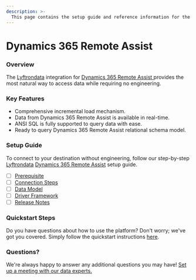 ```yaml
---
description: >-
  This page contains the setup guide and reference information for the Dynamics 365 Remote Assist source connector.
---
```


# Dynamics 365 Remote Assist

### Overview

The [Lyftrondata](https://www.lyftrondata.com/) integration for [Dynamics 365 Remote Assist](https://www.lyftrondata.com/integration/dynamics-365-remote-assist/)[ ](https://www.lyftrondata.com/integration/dynamics-365-remote-assist/)provides the most natural way to access data while requiring no engineering.

### Key Features

* Comprehensive incremental load mechanism.
* Data from Dynamics 365 Remote Assist is available in real-time.&#x20;
* ANSI SQL is fully supported to query data with ease.
* Ready to query Dynamics 365 Remote Assist relational schema model.

### Setup Guide

To connect to your destination without engineering, follow our step-by-step [Lyftrondata](https://www.lyftrondata.com/)  [Dynamics 365 Remote Assist](https://www.lyftrondata.com/integration/dynamics-365-remote-assist/) setup guide.

* [ ] [Prerequisite](../../business-analytics/dynamics-365-remote-assist/prerequisite.md)
* [ ] [Connection Steps](../../business-analytics/dynamics-365-remote-assist/connection-steps.md)
* [ ] [Data Model](../../business-analytics/dynamics-365-remote-assist/data-model/)
* [ ] [Driver Framework](../../business-analytics/dynamics-365-remote-assist/driver-framework/)
* [ ] [Release Notes](../../business-analytics/dynamics-365-remote-assist/release-notes.md)

### Quickstart Steps

Do you have questions about how to use the platform? Don't worry; we've got you covered. Simply follow the quickstart instructions [here](../../../quickstart-steps.md).

### Questions? <a href="#questions" id="questions"></a>

We're always happy to answer any additional questions you may have! [Set up a meeting with our data experts.](https://www.lyftrondata.com/book-a-meeting/)

